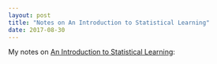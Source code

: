 ```yaml
---
layout: post
title: "Notes on An Introduction to Statistical Learning"
date: 2017-08-30
---
```


My notes on [An Introduction to Statistical Learning](http://www-bcf.usc.edu/~gareth/ISL/):

